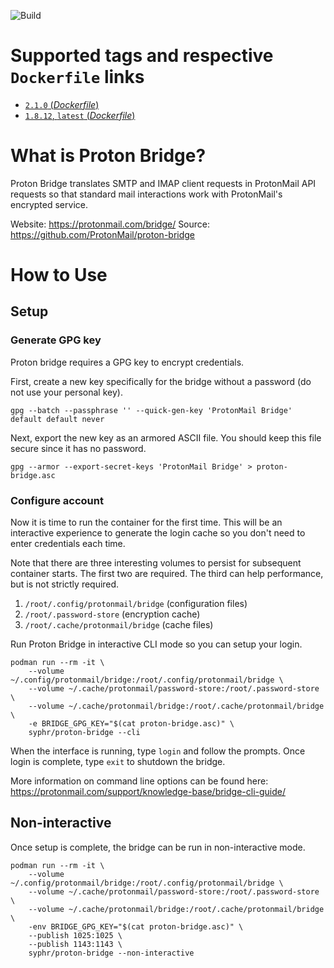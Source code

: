 ![Build](https://github.com/syphr42/docker-proton-bridge/workflows/build-images/badge.svg)

# Supported tags and respective `Dockerfile` links

- [`2.1.0` (*Dockerfile*)](https://github.com/syphr42/docker-proton-bridge/blob/main/Dockerfile)
- [`1.8.12`, `latest` (*Dockerfile*)](https://github.com/syphr42/docker-proton-bridge/blob/main/Dockerfile)

# What is Proton Bridge?

Proton Bridge translates SMTP and IMAP client requests in ProtonMail API requests so that standard mail interactions work with ProtonMail's encrypted service.

Website: https://protonmail.com/bridge/
Source: https://github.com/ProtonMail/proton-bridge

# How to Use

## Setup

### Generate GPG key

Proton bridge requires a GPG key to encrypt credentials.

First, create a new key specifically for the bridge without a password (do not use your personal key).
```
gpg --batch --passphrase '' --quick-gen-key 'ProtonMail Bridge' default default never
```

Next, export the new key as an armored ASCII file. You should keep this file secure since it has no password.
```
gpg --armor --export-secret-keys 'ProtonMail Bridge' > proton-bridge.asc
```

### Configure account

Now it is time to run the container for the first time. This will be an interactive experience to generate the login cache so you don't need to enter credentials each time.

Note that there are three interesting volumes to persist for subsequent container starts. The first two are required. The third can help performance, but is not strictly required.

1.  `/root/.config/protonmail/bridge` (configuration files)
2.  `/root/.password-store` (encryption cache)
3.  `/root/.cache/protonmail/bridge` (cache files)

Run Proton Bridge in interactive CLI mode so you can setup your login.
```
podman run --rm -it \
    --volume ~/.config/protonmail/bridge:/root/.config/protonmail/bridge \
    --volume ~/.cache/protonmail/password-store:/root/.password-store \
    --volume ~/.cache/protonmail/bridge:/root/.cache/protonmail/bridge \
    -e BRIDGE_GPG_KEY="$(cat proton-bridge.asc)" \
    syphr/proton-bridge --cli
```

When the interface is running, type `login` and follow the prompts. Once login is complete, type `exit` to shutdown the bridge.

More information on command line options can be found here: https://protonmail.com/support/knowledge-base/bridge-cli-guide/

## Non-interactive

Once setup is complete, the bridge can be run in non-interactive mode.

```
podman run --rm -it \
    --volume ~/.config/protonmail/bridge:/root/.config/protonmail/bridge \
    --volume ~/.cache/protonmail/password-store:/root/.password-store \
    --volume ~/.cache/protonmail/bridge:/root/.cache/protonmail/bridge \
    -env BRIDGE_GPG_KEY="$(cat proton-bridge.asc)" \
    --publish 1025:1025 \
    --publish 1143:1143 \
    syphr/proton-bridge --non-interactive
```
